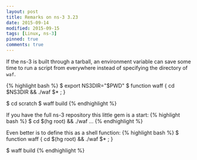 ```yaml
---
layout: post
title: Remarks on ns-3 3.23
date: 2015-09-14
modified: 2015-09-15
tags: [Linux, ns-3]
pinned: true
comments: true
---
```


If the ns-3 is built through a tarball, an environment variable can save some time to run a script from everywhere instead of specifying the directory of `waf`.


{% highlight bash %}
$ export NS3DIR="$PWD"
$ function waff { cd $NS3DIR && ./waf $* ; }

$ cd scratch
$ waff build
{% endhighlight %}

If you have the full ns-3 repository this little gem is a start:
{% highlight bash %}
$ cd $(hg root) && ./waf ...
{% endhighlight %}

Even better is to define this as a shell function:
{% highlight bash %}
$ function waff { cd $(hg root) && ./waf $* ; }

$ waff build
{% endhighlight %}
